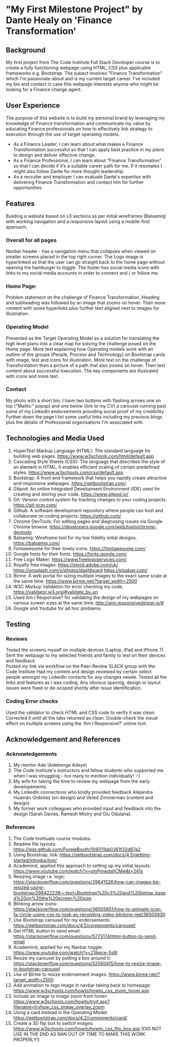 # "My First Milestone Project" by Dante Healy on 'Finance Transformation'
## Background 
My first project from The Code Institute Full Stack Developer course is to create a fully functioning webpage using HTML, CSS plus applicable frameworks e.g. Bootstrap. 
The subect involves "Finance Transformation" which I'm passionate about and is my current target career. 
I've included my bio and contact in case this webpage interests anyone who might be looking for a Finance change agent. 


## User Experience
The purpose of this website is to build my personal brand by leveraging my knowledge of Finance transformation and communicate my value by educating Finance professionals on how to effectively link strategy to execution through the use of target operating models. 

- As a Finance Leader, I can learn about what makes a Finance Transformation successful so that I can apply best practice in my plans to design and deliver effective change. 
- As a Finance Professional, I can learn about “Finance Transformation” so that I can decide if it’s a suitable career path for me. If it resonates I might also follow Dante for more thought leadership.
- As a recruiter and employer I can evaluate Dante's expertise with delivering Finance Transformation and contact him for further opportunities. 


## Features
Building a website based on x3 sections as per initial wireframes (Balsamiq) with working navigation and a responsive layout using a mobile-first approach. 

### Overall for all pages 
Navbar header - has a navigation menu that collapses when viewed on smaller screens placed in the top right corner. The Logo image is hyperlinked so that the user can go straight back to the home page without opening the hamburger to toggle. 
The footer has social media icons with links to my social media accounts in order to connect and / or follow me. 

### Home Page: 
Problem statement on the challenge of Finance Transformation. 
Heading and subheading was followed by an image that zooms on hover. 
Then more content with some hyperlinks plus further text aligned next to images for illustration. 

### Operating Model 
Presented as the Target Operating Model as a solution for translating the high level plans into a clear map for solving the challenge posed on the Home page. 
More text explaining how Operating models work with an outline of the groups (People, Process and Technology) on Bootstrap cards with image, text and icons for illustration. 
More text on the challenge of Transformation then a picture of a path that also zooms on hover. 
Then text content about successful execution. The key components are illustrated with icons and more text. 

### Contact
My photo with a short bio. I have two buttons with flashing arrows one on top ("Mailto:" popup) and one below (link to my CV) a carousel running past some of my LinkedIn endorsements providing social proof of my credibility. 
Further down the page I list some useful links including my previous blogs plus the details of Professional organisations I'm associated with. 


## Technologies and Media Used 
1. HyperText Markup Language (HTML): The standard language for building web pages. https://www.w3schools.com/html/default.asp
2. Cascading Style Sheets (CSS): The language that describes the style of an element in HTML, it enables efficient scaling of certain predefined styles. https://www.w3schools.com/css/default.asp
3. Bootstrap: A front end framework that helps you rapidly create attractive and responsive webpages. https://getbootstrap.com/
4. Gitpod: An online Integrated Development Environment (IDE) used for creating and storing your code. https://www.gitpod.io/
5. Git: Version control system for tracking changes to your coding projects. https://git-scm.com/
6. Github: A software development repository where people can host and collaborate on coding projects. https://github.com/
7. Chrome DevTools: For editing pages and diagnosing issues via Google Chrome browse. https://developers.google.com/web/tools/chrome-devtools
8. Balsamiq: Wireframe tool for my low fidelity initial designs. https://balsamiq.com/
9. Fontawesome for their lovely icons. https://fontawesome.com/
10. Google fonts for their fonts. https://fonts.google.com/
9. Free Logo Maker: https://www.freelogoservices.com/
10. Royalty free images: 
    https://stock.adobe.com/uk/
    https://unsplash.com/s/photos/dashboard
    https://pixabay.com/
11. Birme: A web portal for sizing multiple images to the exact same scale at the same time. https://www.birme.net/?target_width=2500
12. W3C Markup Validation for error checking my code. https://validator.w3.org/#validate_by_uri
13. Used Am I Responsive? for validating the design of my webpages on various screen sizes at the same time: http://ami.responsivedesign.is/#
14. Google and Youtube for ad hoc problems. 


## Testing

### Reviews
Tested the screens myself on multiple devices (Laptop, iPad and iPhone 7)
Sent the webpage to my selected friends and family to test on their devices and feedback  
Posted my link via workflow on the Peer-Review SLACK group with the Code Institute
Had my content and design reviewed by certain select people amongst my LinkedIn contacts for any changes neede. 
Tested all the links and features as I was coding. 
Any obvious spacing, design or layout issues were fixed or de-scoped shortly after issue identification. 


### Coding Error checks
Used the validator to check HTML and CSS code to verify it was clean. Corrected it until all the tabs returned as clean. 
Double-check the visual effect on multiple screens using the 'Am I Responsive?' online tool. 


## Acknowledgement and References

### Acknowledgements
1. My mentor Ade (Adebenga Adeye)
2. The Code Institute's instructors and fellow students who supported me when I was struggling - too many to mention individually! :-) 
3. My wife for taking the time to review my webpage from the early developements. 
4. My LinkedIn connections who kindly provided feedback Alejandra Huamán Ordóñez (on design) and Vered Zimmerman (content and design). 
5. My former work colleagues who provided input and feedback into the design (Sarah Davies, Ramesh Mistry and Olu Odulana). 


### References
1. The Code Instituate course modules. 
2. Readme file layouts: https://gist.github.com/PurpleBooth/109311bb0361f32d87a2
3. Using Bootstrap, link: https://getbootstrap.com/docs/4.5/getting-started/introduction/
4. Academind, applied this approach to setting up my initial layouts: https://www.youtube.com/watch?v=qmPmwdshCMw&t=241s
5. Resizing image i.e. logo: https://stackoverflow.com/questions/29641526/how-can-images-be-resized-using-bootstrap/29642222#:~:text=Bootstrap%20v3%20and%20below.,based%20on%20the%20screen%20size.
6. Blinking arrow icons: https://stackoverflow.com/questions/36505651/how-to-animate-icon-fa-circle-using-css-to-look-as-recording-video-blinking-red/36505930
7. Use Bootstrap carousel for my endorsements: https://getbootstrap.com/docs/4.5/components/carousel/
8. Get HTML button to send email: https://stackoverflow.com/questions/5773174/html-button-to-send-email
9. Academind, applied for my Navbar toggle: https://www.youtube.com/watch?v=23bpce-5s8I
10. Resize my carousel by putting a box around it: https://stackoverflow.com/questions/52560415/how-to-resize-image-in-bootstrap-carousel
11. Use of Birme to resize endorsement images: https://www.birme.net/?target_width=2500
12. Add animation to logo image in navbar taking back to homepage: https://www.w3schools.com/howto/howto_css_zoom_hover.asp
13. Include an image to image zoom from hover: https://www.w3schools.com/howto/tryit.asp?filename=tryhow_css_image_overlay_zoom
14. Using a card instead in the Operating Model: https://getbootstrap.com/docs/4.2/components/card/
15. Create a 3D flip box to switch images: https://www.w3schools.com/howto/howto_css_flip_box.asp [DID NOT USE IN THE END AS RAN OUT OF TIME TO MAKE THIS WORK PROPERLY!]

